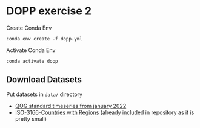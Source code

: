 # DOPP exercise 2

Create Conda Env
```
conda env create -f dopp.yml
```
Activate Conda Env
```
conda activate dopp
```

## **Download Datasets**
Put datasets in ```data/``` directory

- [QOG standard timeseries from january 2022](https://www.qogdata.pol.gu.se/data/qog_std_ts_jan22.csv)
- [ISO-3166-Countries with Regions](https://github.com/lukes/ISO-3166-Countries-with-Regional-Codes/blob/master/all/all.csv) (already included in repository as it is pretty small)

